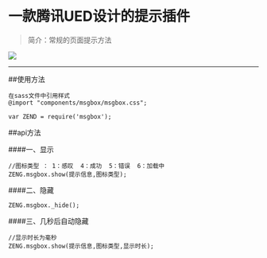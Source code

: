 一款腾讯UED设计的提示插件
=========

> 简介：常规的页面提示方法

![](http://pic002.cnblogs.com/images/2011/277258/2011092615290679.jpg)

----------

##使用方法


	在sass文件中引用样式
	@import "components/msgbox/msgbox.css";

	var ZEND = require('msgbox');

##api方法


####一、显示

	//图标类型 ： 1：感叹  4：成功  5：错误  6：加载中
	ZENG.msgbox.show(提示信息,图标类型);   

####二、隐藏

	ZENG.msgbox._hide();

####三、几秒后自动隐藏

	//显示时长为毫秒
	ZENG.msgbox.show(提示信息,图标类型,显示时长);




